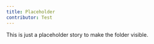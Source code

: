 ```yaml
---
title: Placeholder
contributor: Test
---
```


This is just a placeholder story to make the folder visible.
